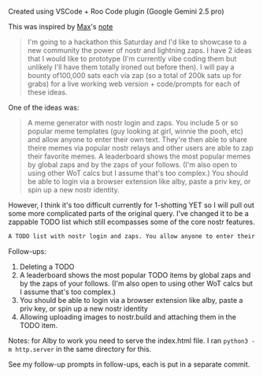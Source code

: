 Created using VSCode + Roo Code plugin (Google Gemini 2.5 pro)

This was inspired by [Max](https://nostrudel.ninja/#/u/npub18lzls4f6h46n43revlzvg6x06z8geww7uudhncfdttdtypduqnfsagugm3)'s [note](https://nostrudel.ninja/#/n/nevent1qvzqqqqqqypzq079lp2n40t48tz8je7yc35vl5yw3juaaecm08sj6kk6kgzmcpxnqyfhwumn8ghj7ur4wfcxcetsv9njuetn9uq3zamnwvaz7tmwdaehgu3wwa5kuef0qqsz9l6hk0dwa6f9lww7qts93p4upnletesnc4t23y7ug08glyzpjdc8tgtal)

> I'm going to a hackathon this Saturday and I'd like to showcase to a new community the power of nostr and lightning zaps. I have 2 ideas that I would like to prototype (I'm currently vibe coding them but unlikely I'll have them totally ironed out before then). I will pay a bounty of100,000 sats each via zap (so a total of 200k sats up for grabs) for a live working web version + code/prompts for each of these ideas.

One of the ideas was:

> A meme generator with nostr login and zaps. You include 5 or so popular meme templates (guy looking at girl, winnie the pooh, etc) and allow anyone to enter their own text. They're then able to share theire memes via popular nostr relays and other users are able to zap their favorite memes. A leaderboard shows the most popular memes by global zaps and by the zaps of your follows. (I'm also open to using other WoT calcs but I assume that's too complex.) You should be able to login via a browser extension like alby, paste a priv key, or spin up a new nostr identity.

However, I think it's too difficult currently for 1-shotting YET so I will pull out some more complicated parts of the original query. I've changed it to be a zappable TODO list which still ecompasses some of the core nostr features.

```txt
A TODO list with nostr login and zaps. You allow anyone to enter their own TODOs. They're then able to share them via popular nostr relays and other users are able to zap their favorite TODO items. A leaderboard shows the most popular TODO items by global zaps. You should be able to login via a browser extension like alby.
```

Follow-ups:

1. Deleting a TODO
2. A leaderboard shows the most popular TODO items by global zaps and by the zaps of your follows. (I'm also open to using other WoT calcs but I assume that's too complex.)
3. You should be able to login via a browser extension like alby, paste a priv key, or spin up a new nostr identity
4. Allowing uploading images to nostr.build and attaching them in the TODO item.

Notes: for Alby to work you need to serve the index.html file. I ran `python3 -m http.server` in the same directory for this.

See my follow-up prompts in follow-ups, each is put in a separate commit.